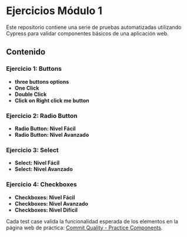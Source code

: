 # Ejercicios Módulo 1

Este repositorio contiene una serie de pruebas automatizadas utilizando Cypress para validar componentes básicos de una aplicación web.

## Contenido

### Ejercicio 1: Buttons
- **three buttons options**
- **One Click**
- **Double Click**
- **Click on Right click me button**

### Ejercicio 2: Radio Button
- **Radio Button: Nivel Fácil**
- **Radio Button: Nivel Avanzado**

### Ejercicio 3: Select
- **Select: Nivel Fácil**
- **Select: Nivel Avanzado**

### Ejercicio 4: Checkboxes
- **Checkboxes: Nivel Fácil**
- **Checkboxes: Nivel Avanzado**
- **Checkboxes: Nivel Difícil**

Cada test case valida la funcionalidad esperada de los elementos en la página web de práctica: [Commit Quality - Practice Components](https://commitquality.com/practice-general-components).
